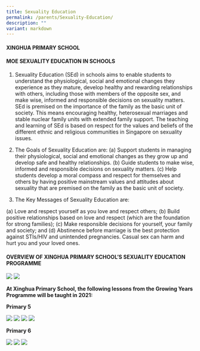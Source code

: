 ```yaml
---
title: Sexuality Education
permalink: /parents/Sexuality-Education/
description: ""
variant: markdown
---
```

####          XINGHUA PRIMARY SCHOOL


#### MOE SEXUALITY EDUCATION IN SCHOOLS

1.	Sexuality Education (SEd) in schools aims to enable students to understand the physiological, social and emotional changes they experience as they mature, develop healthy and rewarding relationships with others, including those with members of the opposite sex, and make wise, informed and responsible decisions on sexuality matters. SEd is premised on the importance of the family as the basic unit of society. This means encouraging healthy, heterosexual marriages and stable nuclear family units with extended family support. The teaching and learning of SEd is based on respect for the values and beliefs of the different ethnic and religious communities in Singapore on sexuality issues.


2.	The Goals of Sexuality Education are:
(a)	Support students in managing their physiological, social and emotional changes as they grow up and develop safe and healthy relationships. 
(b)	Guide students to make wise, informed and responsible decisions on sexuality matters. 
(c)	Help students develop a moral compass and respect for themselves and others by having positive mainstream values and attitudes about sexuality that are premised on the family as the basic unit of society. 


3.	The Key Messages of Sexuality Education are:

(a)	Love and respect yourself as you love and respect others;
(b)	Build positive relationships based on love and respect (which are the foundation for strong families);
(c)	Make responsible decisions for yourself, your family and society; and
(d)	Abstinence before marriage is the best protection against STIs/HIV and unintended pregnancies. Casual sex can harm and hurt you and your loved ones.


#### OVERVIEW OF XINGHUA PRIMARY SCHOOL’S SEXUALITY EDUCATION PROGRAMME

![](/images/Parents/Sexuality%20Education/SE04.png)
![](/images/Parents/Sexuality%20Education/SE05.png)

**At Xinghua Primary School, the following lessons from the Growing Years Programme will be taught in 2021:**

**Primary 5**

![](/images/Parents/Sexuality%20Education/SE06.png)
![](/images/Parents/Sexuality%20Education/SE07.png)
![](/images/Parents/Sexuality%20Education/SE08.png)
![](/images/Parents/Sexuality%20Education/SE09.png)

**Primary 6**

![](/images/Parents/Sexuality%20Education/SE10.png)
![](/images/Parents/Sexuality%20Education/SE11.png)
![](/images/Parents/Sexuality%20Education/SE12.png)
